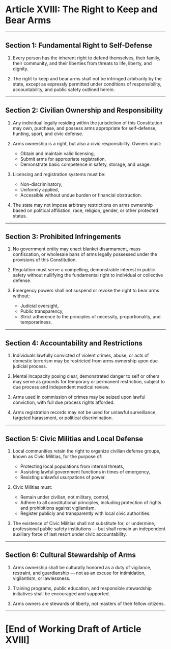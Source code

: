 # Article XVIII: The Right to Keep and Bear Arms

---

## Section 1: Fundamental Right to Self-Defense

1. Every person has the inherent right to defend themselves, their family, their community, and their liberties from threats to life, liberty, and dignity.

2. The right to keep and bear arms shall not be infringed arbitrarily by the state, except as expressly permitted under conditions of responsibility, accountability, and public safety outlined herein.

---

## Section 2: Civilian Ownership and Responsibility

1. Any individual legally residing within the jurisdiction of this Constitution may own, purchase, and possess arms appropriate for self-defense, hunting, sport, and civic defense.

2. Arms ownership is a right, but also a civic responsibility. Owners must:

   - Obtain and maintain valid licensing,
   - Submit arms for appropriate registration,
   - Demonstrate basic competence in safety, storage, and usage.

3. Licensing and registration systems must be:

   - Non-discriminatory,
   - Uniformly applied,
   - Accessible without undue burden or financial obstruction.

4. The state may not impose arbitrary restrictions on arms ownership based on political affiliation, race, religion, gender, or other protected status.

---

## Section 3: Prohibited Infringements

1. No government entity may enact blanket disarmament, mass confiscation, or wholesale bans of arms legally possessed under the provisions of this Constitution.

2. Regulation must serve a compelling, demonstrable interest in public safety without nullifying the fundamental right to individual or collective defense.

3. Emergency powers shall not suspend or revoke the right to bear arms without:

   - Judicial oversight,
   - Public transparency,
   - Strict adherence to the principles of necessity, proportionality, and temporariness.

---

## Section 4: Accountability and Restrictions

1. Individuals lawfully convicted of violent crimes, abuse, or acts of domestic terrorism may be restricted from arms ownership upon due judicial process.

2. Mental incapacity posing clear, demonstrated danger to self or others may serve as grounds for temporary or permanent restriction, subject to due process and independent medical review.

3. Arms used in commission of crimes may be seized upon lawful conviction, with full due process rights afforded.

4. Arms registration records may not be used for unlawful surveillance, targeted harassment, or political discrimination.

---

## Section 5: Civic Militias and Local Defense

1. Local communities retain the right to organize civilian defense groups, known as Civic Militias, for the purpose of:

   - Protecting local populations from internal threats,
   - Assisting lawful government functions in times of emergency,
   - Resisting unlawful usurpations of power.

2. Civic Militias must:

   - Remain under civilian, not military, control,
   - Adhere to all constitutional principles, including protection of rights and prohibitions against vigilantism,
   - Register publicly and transparently with local civic authorities.

3. The existence of Civic Militias shall not substitute for, or undermine, professional public safety institutions — but shall remain an independent auxiliary force of last resort under civic accountability.

---

## Section 6: Cultural Stewardship of Arms

1. Arms ownership shall be culturally honored as a duty of vigilance, restraint, and guardianship — not as an excuse for intimidation, vigilantism, or lawlessness.

2. Training programs, public education, and responsible stewardship initiatives shall be encouraged and supported.

3. Arms owners are stewards of liberty, not masters of their fellow citizens.

---

# [End of Working Draft of Article XVIII]
